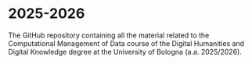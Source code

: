 # 2025-2026
The GitHub repository containing all the material related to the Computational Management of Data course of the Digital Humanities and Digital Knowledge degree at the University of Bologna (a.a. 2025/2026).
